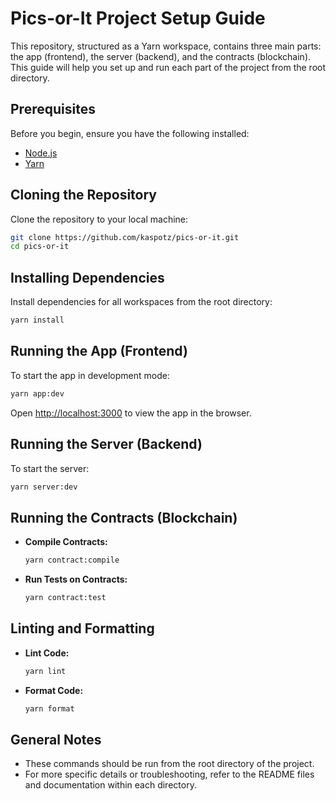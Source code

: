 # Pics-or-It Project Setup Guide

This repository, structured as a Yarn workspace, contains three main parts: the app (frontend), the server (backend), and the contracts (blockchain). This guide will help you set up and run each part of the project from the root directory.

## Prerequisites

Before you begin, ensure you have the following installed:
- [Node.js](https://nodejs.org/)
- [Yarn](https://yarnpkg.com/)

## Cloning the Repository

Clone the repository to your local machine:

```bash
git clone https://github.com/kaspotz/pics-or-it.git
cd pics-or-it
```

## Installing Dependencies

Install dependencies for all workspaces from the root directory:

```bash
yarn install
```

## Running the App (Frontend)

To start the app in development mode:

```bash
yarn app:dev
```

Open [http://localhost:3000](http://localhost:3000) to view the app in the browser.

## Running the Server (Backend)

To start the server:

```bash
yarn server:dev
```

## Running the Contracts (Blockchain)

- **Compile Contracts:**

  ```bash
  yarn contract:compile
  ```

- **Run Tests on Contracts:**

  ```bash
  yarn contract:test
  ```

## Linting and Formatting

- **Lint Code:**

  ```bash
  yarn lint
  ```

- **Format Code:**

  ```bash
  yarn format
  ```

## General Notes

- These commands should be run from the root directory of the project.
- For more specific details or troubleshooting, refer to the README files and documentation within each directory.
